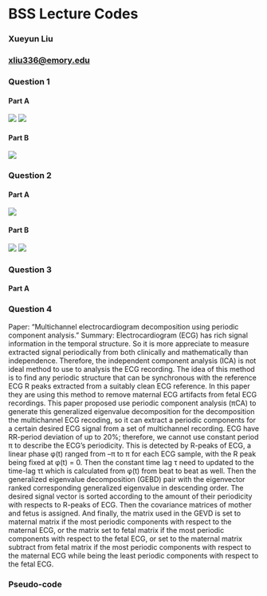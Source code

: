 # BSS Lecture Codes
### Xueyun Liu 
### xliu336@emory.edu

### Question 1
#### Part A
![](Q1_1.jpg)
![](Q1_2.jpg)
#### Part B
![](Q1_B.png)

### Question 2
#### Part A
![](Q2_A1.png)
#### Part B
![](Q2_B1.png)
![](Q2_B2.png)

### Question 3
#### Part A


### Question 4 
Paper: “Multichannel electrocardiogram decomposition using periodic component analysis.” 
Summary: Electrocardiogram (ECG) has rich signal information in the temporal structure.  So it is more appreciate to measure extracted signal periodically from both clinically and mathematically than independence.  Therefore, the independent component analysis (ICA) is not ideal method to use to analysis the ECG recording.  The idea of this method is to find any periodic structure that can be synchronous with the reference ECG R peaks extracted from a suitably clean ECG reference. In this paper they are using this method to remove maternal ECG artifacts from fetal ECG recordings. This paper proposed use periodic component analysis (πCA) to generate this generalized eigenvalue decomposition for the decomposition the multichannel ECG recoding, so it can extract a periodic components for a certain desired ECG signal from a set of multichannel recording. ECG have RR-period deviation of up to 20%; therefore, we cannot use constant period π to describe the ECG’s periodicity.  This is detected by R-peaks of ECG, a linear phase φ(t) ranged from –π to π for each ECG sample, with the R peak being fixed at φ(t) = 0.  Then the constant time lag τ need to updated to the time-lag τt which is calculated from φ(t) from beat to beat as well.  Then the generalized eigenvalue decomposition (GEBD) pair with the eigenvector ranked corresponding generalized eigenvalue in descending order.  The desired signal vector is sorted according to the amount of their periodicity with respects to R-peaks of ECG. Then the covariance matrices of mother and fetus is assigned.  And finally, the matrix used in the GEVD is set to maternal matrix if the most periodic components with respect to the maternal ECG, or the matrix set to fetal matrix if the most periodic components with respect to the fetal ECG, or set to the maternal matrix subtract from fetal matrix if the most periodic components with respect to the maternal ECG while being the least periodic components with respect to the fetal ECG.  
### Pseudo-code
